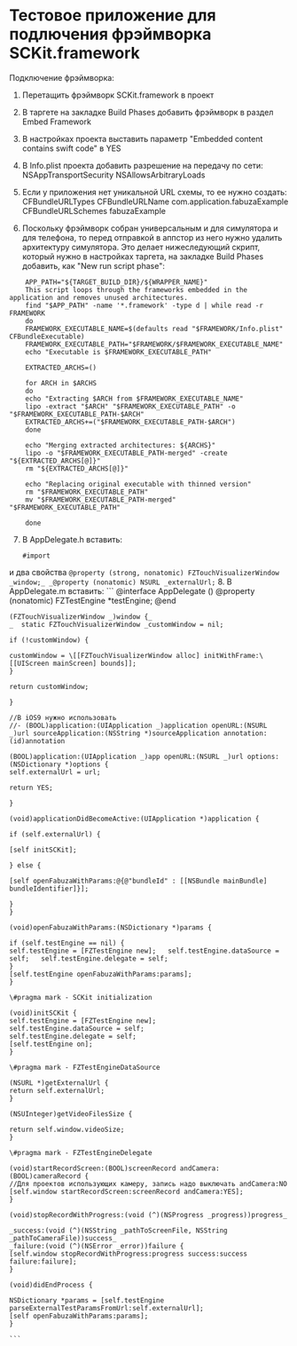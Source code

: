 # Тестовое приложение для подлючения фрэймворка SCKit.framework
Подключение фрэймворка:

1. Перетащить фрэймворк SCKit.framework в проект

2. В таргете на закладке Build Phases добавить фрэймворк в раздел Embed Framework

3. В настройках проекта выставить параметр "Embedded content contains swift code" в YES

4. В Info.plist проекта добавить разрешение на передачу по сети: 
   NSAppTransportSecurity 
   NSAllowsArbitraryLoads

5. Если у приложения нет уникальной URL схемы, то ее нужно создать:
   CFBundleURLTypes
   CFBundleURLName
   com.application.fabuzaExample
   CFBundleURLSchemes
   fabuzaExample

6. Поскольку фрэймворк собран универсальным и для симулятора и для телефона, то перед отправкой в аппстор из него нужно удалить архитектуру симулятора. Это делает нижеследующий скрипт, который нужно в настройках таргета, на закладке Build Phases добавить, как "New run script phase":
~~~~
    APP_PATH="${TARGET_BUILD_DIR}/${WRAPPER_NAME}"
    This script loops through the frameworks embedded in the application and removes unused architectures.
    find "$APP_PATH" -name '*.framework' -type d | while read -r FRAMEWORK
    do
    FRAMEWORK_EXECUTABLE_NAME=$(defaults read "$FRAMEWORK/Info.plist" CFBundleExecutable)
    FRAMEWORK_EXECUTABLE_PATH="$FRAMEWORK/$FRAMEWORK_EXECUTABLE_NAME"
    echo "Executable is $FRAMEWORK_EXECUTABLE_PATH"

    EXTRACTED_ARCHS=()

    for ARCH in $ARCHS
    do
    echo "Extracting $ARCH from $FRAMEWORK_EXECUTABLE_NAME"
    lipo -extract "$ARCH" "$FRAMEWORK_EXECUTABLE_PATH" -o "$FRAMEWORK_EXECUTABLE_PATH-$ARCH"
    EXTRACTED_ARCHS+=("$FRAMEWORK_EXECUTABLE_PATH-$ARCH")
    done

    echo "Merging extracted architectures: ${ARCHS}"
    lipo -o "$FRAMEWORK_EXECUTABLE_PATH-merged" -create "${EXTRACTED_ARCHS[@]}"
    rm "${EXTRACTED_ARCHS[@]}"

    echo "Replacing original executable with thinned version"
    rm "$FRAMEWORK_EXECUTABLE_PATH"
    mv "$FRAMEWORK_EXECUTABLE_PATH-merged" "$FRAMEWORK_EXECUTABLE_PATH"

    done
~~~~
7. В AppDelegate.h вставить:
    ```
    #import 
    ```
и два свойства
    ```
    @property (strong, nonatomic) FZTouchVisualizerWindow _window;_
    _@property (nonatomic) NSURL _externalUrl;
    ```
8. В AppDelegate.m вставить:
    ```
    @interface AppDelegate () 
    @property (nonatomic) FZTestEngine *testEngine;
    @end

    (FZTouchVisualizerWindow _)window {_
    _  static FZTouchVisualizerWindow _customWindow = nil;

    if (!customWindow) {

    customWindow = \[[FZTouchVisualizerWindow alloc] initWithFrame:\[[UIScreen mainScreen] bounds]];
    }
    
    return customWindow;

    }

    //В iOS9 нужно использовать
    //- (BOOL)application:(UIApplication _)application openURL:(NSURL _)url sourceApplication:(NSString *)sourceApplication annotation:(id)annotation

    (BOOL)application:(UIApplication _)app openURL:(NSURL _)url options:(NSDictionary *)options {
    self.externalUrl = url;

    return YES;

    }

    (void)applicationDidBecomeActive:(UIApplication *)application {

    if (self.externalUrl) {

    [self initSCKit]; 

    } else {

    [self openFabuzaWithParams:@{@"bundleId" : [[NSBundle mainBundle] bundleIdentifier]}]; 

    }
    }

    (void)openFabuzaWithParams:(NSDictionary *)params {

    if (self.testEngine == nil) {
    self.testEngine = [FZTestEngine new];   self.testEngine.dataSource = self;   self.testEngine.delegate = self; 
    }
    [self.testEngine openFabuzaWithParams:params];
    }

    \#pragma mark - SCKit initialization

    (void)initSCKit {
    self.testEngine = [FZTestEngine new];
    self.testEngine.dataSource = self;
    self.testEngine.delegate = self;
    [self.testEngine on];
    }

    \#pragma mark - FZTestEngineDataSource

    (NSURL *)getExternalUrl {
    return self.externalUrl;
    }

    (NSUInteger)getVideoFilesSize {

    return self.window.videoSize;
    }

    \#pragma mark - FZTestEngineDelegate

    (void)startRecordScreen:(BOOL)screenRecord andCamera:(BOOL)cameraRecord {
    //Для проектов использующих камеру, запись надо выключать andCamera:NO
    [self.window startRecordScreen:screenRecord andCamera:YES];
    }

    (void)stopRecordWithProgress:(void (^)(NSProgress _progress))progress_

    _success:(void (^)(NSString _pathToScreenFile, NSString _pathToCameraFile))success_
    _failure:(void (^)(NSError _error))failure {
    [self.window stopRecordWithProgress:progress success:success failure:failure];
    }

    (void)didEndProcess {

    NSDictionary *params = [self.testEngine parseExternalTestParamsFromUrl:self.externalUrl];
    [self openFabuzaWithParams:params];
    }
    
    ```